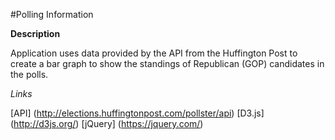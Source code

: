 #Polling Information

**Description**

Application uses data provided by the API from the Huffington Post to create a bar graph to show the standings of Republican (GOP) candidates in the polls.

*Links*

[API] (http://elections.huffingtonpost.com/pollster/api)
[D3.js] (http://d3js.org/)
[jQuery] (https://jquery.com/)

